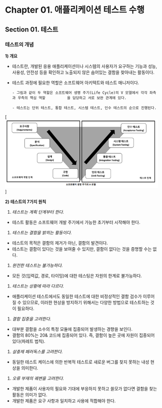 # Chapter 01. 애플리케이션 테스트 수행

## Section 01. 테스트

### 테스트의 개념

**1) 개요**

- 테스트란, 개발된 응용 애플리케이션이나 시스템의 사용자가 요구하는 기능과 성능, 사용성, 안전성 등을 확인하고 노출되지 않은 숨어있는 결함을 찾아내는 활동이다.
- 테스트 과정에 필요한 역할은 소프트웨어 아키텍트와 테스트 매니저이다.

      - 그림과 같이 두 역할은 소프트웨어 생명 주기(Life Cycle)의 V 모델에서 각각 좌측과 우측의 핵심 역할          을 담당하고 서로 보완 관계에 있다.

      - 테스트는 단위 테스트, 통합 테스트, 시스템 테스트, 인수 테스트의 순으로 진행된다.

[![image](/image/v-모델.png)]

**2) 테스트의 7가지 원칙**

1. *테스트는 계획 단계부터 한다.*
- 테스트 활동은 소프트웨어 개발 주기에서 가능한 초기부터 시작해야 한다.
1. *테스트는 결함을 밝히는 활동이다.*
- 테스트의 목적은 결함의 제거가 아닌, 결함의 발견이다.
- 테스트는 결함이 있다는 것을 보여줄 수 있지만, 결함이 없다는 것을 증명할 수는 없다.
1. *완전한 테스트는 불가능하다.*
- 모든 것(입력값, 경로, 타이밍)에 대한 테스팅은 자원의 한계로 불가능하다.
1. *테스트는 상황에 따라 다르다.*
- 애플리케이션 테스트에서도 동일한 테스트에 대한 비정상적인 결함 검수가 이루어질 수 있으므로, 이러한 현상을 방지하기 위해서는 다양한 방법으로 테스트하는 것이 필요하다.
1. *결함 집중을 고려한다.*
- 대부분 결함을 소수의 특정 모듈에 집중되어 발생하는 경향을 보인다.
- 결함의 80%는 20& 코드에 집중되어 있다. 즉, 결함이 높은 곳에 자원이 집중되어 있다(파레트 법칙).
1. *살충제 페러독스를 고려한다.*
- 동일한 테스트 케이스에 의한 반복적 테스트로 새로운 버그를 찾지 못하는 내성 현상을 의미한다.
1. *오류 부재의 궤변을 고려한다.*
- 개발한 제품이 사용자의 필요와 기대에 부응하지 못하고 쓸모가 없다면 결함을 찾는 활동은 의미가 없다.
- 개발한 제품은 요구 사항과 일치하고 사용에 적합해야 한다.